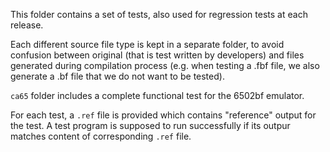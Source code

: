 This folder contains a set of tests, also used for regression tests at each release.

Each different source file type is kept in a separate folder, to avoid confusion between
original (that is test written by developers) and files generated during compilation process
(e.g. when testing a .fbf file, we also generate a .bf file that we do not want to be tested).

`ca65` folder includes a complete functional test for the 6502bf emulator.

For each test, a `.ref` file is provided which contains "reference" output for the test.
A test program is supposed to run successfully if its outpur matches content of corresponding `.ref` file.